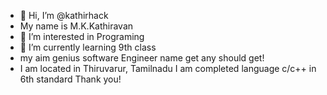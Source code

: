 - 👋 Hi, I’m @kathirhack
- My name is M.K.Kathiravan
- 👀 I’m interested in Programing
- 🌱 I’m currently learning 9th class
- my aim genius software Engineer name get any should get!
- I am located in Thiruvarur, Tamilnadu
I am completed language c/c++ in 6th standard
Thank you!

<!---
kathirhack/kathirhack is a ✨ special ✨ repository because its `README.md` (this file) appears on your GitHub profile.
You can click the Preview link to take a look at your changes.
--->
